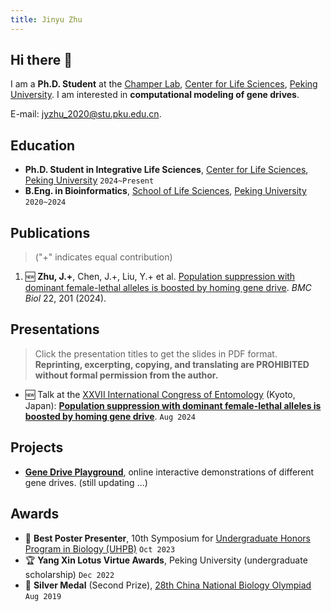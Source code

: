 ```yaml
---
title: Jinyu Zhu
---
```


## Hi there 👋

I am a **Ph.D. Student** at the [Champer Lab](https://jchamper.github.io/), [Center for Life Sciences](http://www.cls.edu.cn/), [Peking University](https://www.pku.edu.cn/). I am interested in **computational modeling of gene drives**.

E-mail: <jyzhu_2020@stu.pku.edu.cn>.

## Education

- **Ph.D. Student in Integrative Life Sciences**,
  [Center for Life Sciences](http://www.cls.edu.cn/),
  [Peking University](https://www.pku.edu.cn/) `2024~Present`
- **B.Eng. in Bioinformatics**,
  [School of Life Sciences](https://bio.pku.edu.cn/),
  [Peking University](https://www.pku.edu.cn/) `2020~2024`

## Publications

> ("+" indicates equal contribution)

1. 🆕 **Zhu, J.+**, Chen, J.+, Liu, Y.+ et al. [Population suppression with dominant female-lethal alleles is boosted by homing gene drive](https://doi.org/10.1186/s12915-024-02004-x). *BMC Biol* 22, 201 (2024). 


## Presentations

> Click the presentation titles to get the slides in PDF format. **Reprinting, excerpting, copying, and translating are PROHIBITED without formal permission from the author.**

- 🆕 Talk at the [XXVII International Congress of Entomology](https://ice2024.org/) (Kyoto, Japan): [**Population suppression with dominant female-lethal alleles is boosted by homing gene drive**](static/Jinyu_ICE2024.pdf). `Aug 2024` 

## Projects

- **[Gene Drive Playground](https://jyzhu-pointless.github.io/Gene-drive-playground/)**, online interactive demonstrations of different gene drives. (still updating ...)

## Awards

- 🏅 **Best Poster Presenter**, 10th Symposium for [Undergraduate Honors Program in Biology (UHPB)](http://web.bio.pku.edu.cn/UHPB/) `Oct 2023`
- 🏆 **Yang Xin Lotus Virtue Awards**, Peking University (undergraduate scholarship) `Dec 2022`
- 🥈 **Silver Medal** (Second Prize), [28th China National Biology Olympiad](http://czs.ioz.cas.cn/swxjs/qgjs/201908/t20190820_510064.html) `Aug 2019`
